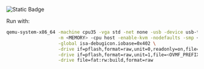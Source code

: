![Static Badge](https://img.shields.io/badge/Xiphos-%CE%B1--2.3-262431)

Run with:
```bash
qemu-system-x86_64 -machine cpu35 -vga std -net none -usb -device usb-tablet \
                   -m <MEMORY> -cpu host -enable-kvm -nodefaults -smp <N>,cores=<CORES> \
                   -global isa-debugicon.iobase=0x402 \
                   -drive if=pflash,format=raw,unit=0,readonly=on,file=<OVMF_PREFIX>/OVMF_CODE.fd \
                   -drive if=pflash,format=raw,unit=1,file=<OVMF_PREFIX>/OVMF_VARS.fd \
                   -drive file=fat:rw:build,format=raw 
```

